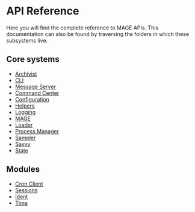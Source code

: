# API Reference

Here you will find the complete reference to MAGE APIs. This documentation can also be found by
traversing the folders in which these subsystems live.

## Core systems

* [Archivist](../lib/archivist)
* [CLI](../lib/cli)
* [Message Server](../lib/msgServer)
* [Command Center](../lib/commandCenter)
* [Configuration](../lib/config)
* [Helpers](../lib/helpers)
* [Logging](../lib/loggingService)
* [MAGE](../lib/mage)
* [Loader](../../lib/loader)
* [Process Manager](../lib/processManager)
* [Sampler](../lib/sampler)
* [Savvy](../lib/savvy)
* [State](../lib/state)

## Modules

* [Cron Client](../lib/modules/cronClient)
* [Sessions](../lib/modules/session)
* [Ident](../lib/modules/ident)
* [Time](../lib/modules/time)
